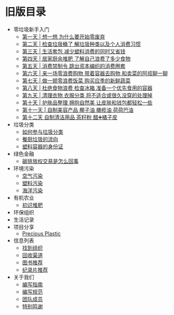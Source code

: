 # 旧版目录



- 零垃圾新手入门
  - [第一天 | 想一想 为什么要开始零废弃](https://greenguide.readthedocs.io/en/latest/零垃圾新手入门/Day_01.html)
  - [第二天 | 检查垃圾桶了 解垃圾种类以及个人消费习惯](https://greenguide.readthedocs.io/en/latest/零垃圾新手入门/Day_02.html)
  - [第三天 | 生活套包 减少塑料消费的同时又省钱](https://greenguide.readthedocs.io/en/latest/零垃圾新手入门/Day_03.html)
  - [第四天 | 居家厨余堆肥 了解自己浪费了多少食物](https://greenguide.readthedocs.io/en/latest/零垃圾新手入门/Day_04.html)
  - [第五天 | 消费禁制令 跳出资本编织的消费圈套](https://greenguide.readthedocs.io/en/latest/零垃圾新手入门/Day_05.html)
  - [第六天 | 来一场零浪费购物 带着容器去购物 和卖菜的阿叔聊一聊](https://greenguide.readthedocs.io/en/latest/零垃圾新手入门/Day_06.html)
  - [第七天 | 做一顿零浪费饭菜 购买应季的新鲜蔬菜](https://greenguide.readthedocs.io/en/latest/零垃圾新手入门/Day_07.html)
  - [第八天 | 杜绝食物浪费 检查冰箱 准备一个优先食用的容器](https://greenguide.readthedocs.io/en/latest/零垃圾新手入门/Day_08.html)
  - [第九天 | 清理衣物 衣服分类 将不适合或很久没穿的处理掉](https://greenguide.readthedocs.io/en/latest/零垃圾新手入门/Day_09.html)
  - [第十天 | 护肤品整理 拥抱自然美 让皮肤和钱包都轻松一些](https://greenguide.readthedocs.io/en/latest/零垃圾新手入门/Day_10.html)
  - [第十一天 | 自制美容产品 椰子油 橄榄油 荷荷巴油](https://greenguide.readthedocs.io/en/latest/零垃圾新手入门/Day_11.html)
  - [第十二天 自制清洁用品 茶籽粉 醋➕橘子皮](https://greenguide.readthedocs.io/en/latest/零垃圾新手入门/Day_12.html)
- 垃圾分类
  - [如何参与垃圾分类](https://greenguide.readthedocs.io/en/latest/垃圾分类/如何参与垃圾分类.html)
  - [餐厨垃圾的流向](https://greenguide.readthedocs.io/en/latest/垃圾分类/餐厨垃圾的流向.html)
  - [塑料容器的身份证](https://greenguide.readthedocs.io/en/latest/垃圾分类/塑料容器的身份证.html)
- 绿色金融
  - [碳排放权交易是怎么回事](https://greenguide.readthedocs.io/en/latest/绿色金融/碳排放权交易是怎么回事.html)
- 环境污染
  - [空气污染](https://greenguide.readthedocs.io/en/latest/环境污染/空气污染.html)
  - [塑料污染](https://greenguide.readthedocs.io/en/latest/环境污染/塑料污染.html)
  - [海洋污染](https://greenguide.readthedocs.io/en/latest/环境污染/海洋污染.html)
- 有机农业
  - [初识堆肥](https://greenguide.readthedocs.io/en/latest/有机农业/初识堆肥.html)
- 环保组织
- 生活记录
- 项目分享
  - [Precious Plastic](https://greenguide.readthedocs.io/en/latest/项目分享/Precious-Plastic.html)
- 信息列表
  - [找到组织](https://greenguide.readthedocs.io/en/latest/信息列表/找到组织.html)
  - [回收渠道](https://greenguide.readthedocs.io/en/latest/信息列表/回收渠道.html)
  - [图书推荐](https://greenguide.readthedocs.io/en/latest/信息列表/图书推荐.html)
  - [纪录片推荐](https://greenguide.readthedocs.io/en/latest/信息列表/纪录片推荐.html)
- 关于我们
  - [编写指南](https://greenguide.readthedocs.io/en/latest/about/编写指南.html)
  - [编写规范](https://greenguide.readthedocs.io/en/latest/about/编写规范.html)
  - [团队成员](https://greenguide.readthedocs.io/en/latest/about/index.html#id2)
  - [特别鸣谢](https://greenguide.readthedocs.io/en/latest/about/index.html#id5)